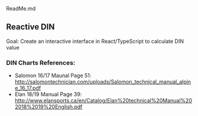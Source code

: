 ReadMe.md

## Reactive DIN
Goal: Create an interactive interface in React/TypeScript to calculate DIN value



### DIN Charts References:
- Salomon 16/17 Maunal Page 51: http://salomontechnician.com/uploads/Salomon_technical_manual_alpine_16_17.pdf
- Elan 18/19 Manual Page 39: http://www.elansports.ca/en/Catalog/Elan%20technical%20Manual%202018%2019%20English.pdf
